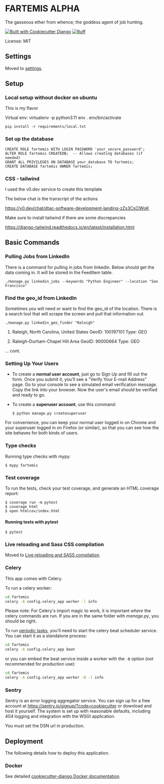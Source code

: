 # FARTEMIS ALPHA

The gasseous ether from whence; the goddess agent of job hunting.

[![Built with Cookiecutter Django](https://img.shields.io/badge/built%20with-Cookiecutter%20Django-ff69b4.svg?logo=cookiecutter)](https://github.com/cookiecutter/cookiecutter-django/)
[![Ruff](https://img.shields.io/endpoint?url=https://raw.githubusercontent.com/astral-sh/ruff/main/assets/badge/v2.json)](https://github.com/astral-sh/ruff)

License: MIT

## Settings

Moved to [settings](https://cookiecutter-django.readthedocs.io/en/latest/1-getting-started/settings.html).


## Setup

### Local setup without docker on ubuntu


This is my flavor

Virtual env: 
    virtualenv -p python3.11 env
    . env/bin/activate

    pip install -r requirements/local.txt


### Set up the database

    CREATE ROLE fartemis WITH LOGIN PASSWORD 'your_secure_password';
    ALTER ROLE fartemis CREATEDB;  -- Allows creating databases (if needed)
    GRANT ALL PRIVILEGES ON DATABASE your_database TO fartemis;
    CREATE DATABASE fartemis OWNER fartemis;


### CSS - tailwind

I used the v0.dev service to create this template 

The below chat is the transcript of the actions

https://v0.dev/chat/dtac-software-development-landing-zZs3CsClWoK

Make sure to install tailwind if there are some discrepancies 

https://django-tailwind.readthedocs.io/en/latest/installation.html


## Basic Commands

### Pulling Jobs from LinkedIn

There is a command for pulling in jobs from linkedin. Below should get the data coming in. It will be stored in the FeedItem table. 

    ./manage.py linkedin_jobs --keywords "Python Engineer" --location "San Francisco"

### Find the geo_id from LinkedIn

Sometimes you will need or want to find the geo_id of the location. There is a search tool that will scrape the screen and pull that information out. 


    ./manage.py linkedin_geo_finder "Raleigh"

1. Raleigh, North Carolina, United States
   GeoID: 100197101
   Type: GEO

2. Raleigh-Durham-Chapel Hill Area
   GeoID: 90000664
   Type: GEO

... cont. 



### Setting Up Your Users

- To create a **normal user account**, just go to Sign Up and fill out the form. Once you submit it, you'll see a "Verify Your E-mail Address" page. Go to your console to see a simulated email verification message. Copy the link into your browser. Now the user's email should be verified and ready to go.

- To create a **superuser account**, use this command:

      $ python manage.py createsuperuser

For convenience, you can keep your normal user logged in on Chrome and your superuser logged in on Firefox (or similar), so that you can see how the site behaves for both kinds of users.

### Type checks

Running type checks with mypy:

    $ mypy fartemis

### Test coverage

To run the tests, check your test coverage, and generate an HTML coverage report:

    $ coverage run -m pytest
    $ coverage html
    $ open htmlcov/index.html

#### Running tests with pytest

    $ pytest

### Live reloading and Sass CSS compilation

Moved to [Live reloading and SASS compilation](https://cookiecutter-django.readthedocs.io/en/latest/2-local-development/developing-locally.html#using-webpack-or-gulp).

### Celery

This app comes with Celery.

To run a celery worker:

```bash
cd fartemis
celery -A config.celery_app worker -l info
```

Please note: For Celery's import magic to work, it is important _where_ the celery commands are run. If you are in the same folder with _manage.py_, you should be right.

To run [periodic tasks](https://docs.celeryq.dev/en/stable/userguide/periodic-tasks.html), you'll need to start the celery beat scheduler service. You can start it as a standalone process:

```bash
cd fartemis
celery -A config.celery_app beat
```

or you can embed the beat service inside a worker with the `-B` option (not recommended for production use):

```bash
cd fartemis
celery -A config.celery_app worker -B -l info
```

### Sentry

Sentry is an error logging aggregator service. You can sign up for a free account at <https://sentry.io/signup/?code=cookiecutter> or download and host it yourself.
The system is set up with reasonable defaults, including 404 logging and integration with the WSGI application.

You must set the DSN url in production.

## Deployment

The following details how to deploy this application.

### Docker

See detailed [cookiecutter-django Docker documentation](https://cookiecutter-django.readthedocs.io/en/latest/3-deployment/deployment-with-docker.html).
